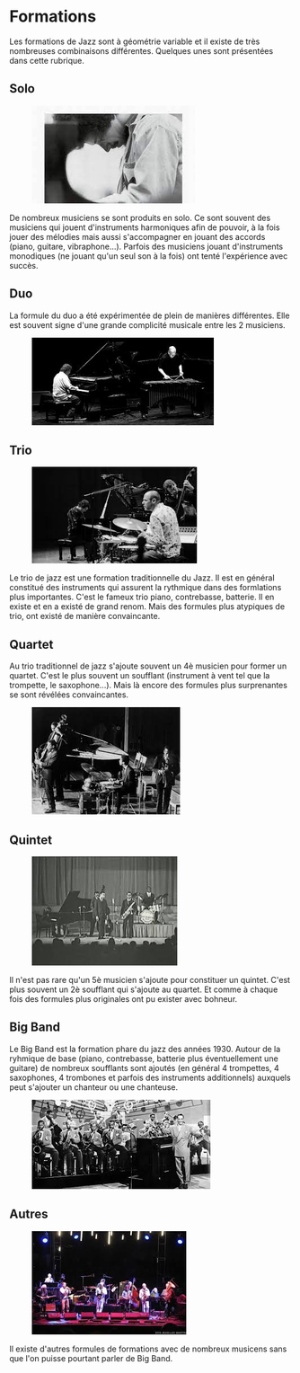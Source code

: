 # Formations

Les formations de Jazz sont à géométrie variable et il existe de très nombreuses combinaisons différentes. Quelques unes sont présentées dans cette rubrique.

## Solo
<div class="encart-paragraph">
<figure class="app-frame formations encart styles" data-title="Keith Jarrett">
  <img src="assets/images/Keith.Jarrett2.jpg">
</figure>
<p> De nombreux musiciens se sont produits en solo. Ce sont souvent des musiciens qui jouent d'instruments harmoniques afin de pouvoir, à la fois jouer des mélodies mais aussi s'accompagner en jouant des accords (piano, guitare, vibraphone...). Parfois des musiciens jouant d'instruments monodiques (ne jouant qu'un seul son à la fois) ont tenté l'expérience avec succès.</p>
</div>

## Duo
<div class="encart-paragraph">
<p>La formule du duo a été expérimentée de plein de manières différentes. Elle est souvent signe d'une grande complicité musicale entre les 2 musiciens.</p>
<figure class="app-frame formations encart styles" data-title="Chick Corea et Gary Burton">
  <img src="assets/images/Chick-Corea__Gary-Burton.jpg">
</figure>
</div>

## Trio
<div class="encart-paragraph">
<figure class="app-frame formations encart styles" data-title="Brad Mehldau Trio">
  <img src="assets/images/Brad-Mehldau-Trio.jpg">
</figure>
<p> Le trio de jazz est une formation traditionnelle du Jazz. Il est en général constitué des instruments qui assurent la rythmique dans des formlations plus importantes. C'est le fameux trio piano, contrebasse, batterie. Il en existe et en a existé de grand renom. Mais des formules plus atypiques de trio, ont existé de manière convaincante.</p>
</div>

## Quartet
<div class="encart-paragraph">
<p> Au trio traditionnel de jazz s'ajoute souvent un 4è musicien pour former un quartet. C'est le plus souvent un soufflant (instrument à vent tel que la trompette, le saxophone...). Mais là encore des formules plus surprenantes se sont révélées convaincantes. </p>
<figure class="app-frame formations encart styles" data-title="John Coltrane Quartet">
  <img src="assets/images/John-Coltrane-Quartet.jpg">
</figure>
</div>

## Quintet
<div class="encart-paragraph">
<figure class="app-frame formations encart styles" data-title="Art Blakey and the Jazz Messangers">
  <img src="assets/images/Art-Blakey-and-the-Jazz-Messangers2.jpg">
</figure>
<p> Il n'est pas rare qu'un 5è musicien s'ajoute pour constituer un quintet. C'est plus souvent un 2è soufflant qui s'ajoute au quartet. Et comme à chaque fois des formules plus originales ont pu exister avec bohneur.</p>
</div>

## Big Band
<div class="encart-paragraph">
<p> Le Big Band est la formation phare du jazz des années 1930. Autour de la ryhmique de base (piano, contrebasse, batterie plus éventuellement une guitare) de nombreux soufflants sont ajoutés (en général 4 trompettes, 4 saxophones, 4 trombones et parfois des instruments additionnels) auxquels peut s'ajouter un chanteur ou une chanteuse.</p>
<figure class="app-frame formations encart styles" data-title="Big Band de Duke Ellington">
  <img src="assets/images/Big-Band-Duke-Ellington3.jpg">
</figure>
</div>

## Autres
<div class="encart-paragraph">
<figure class="app-frame formations encart styles" data-title="Andy Emler Megaoctet">
  <img src="assets/images/Andy-Emler-Megaoctet4.jpg">
</figure>
<p> Il existe d'autres formules de formations avec de nombreux musicens sans que l'on puisse pourtant parler de Big Band.</p>
</div>